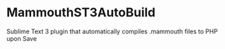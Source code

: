 # MammouthST3AutoBuild
Sublime Text 3 plugin that automatically compiles .mammouth files to PHP upon Save
